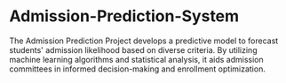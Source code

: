 # Admission-Prediction-System
 The Admission Prediction Project develops a predictive model to forecast students' admission likelihood based on diverse criteria. By utilizing machine learning algorithms and statistical analysis, it aids admission committees in informed decision-making and enrollment optimization.
